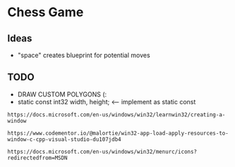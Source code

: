 # Chess Game
 
 ## Ideas
 - "space" creates blueprint for potential moves

 ## TODO
 - DRAW CUSTOM POLYGONS (:
 - static const int32 width, height; <-- implement as static const

```https://docs.microsoft.com/en-us/windows/win32/learnwin32/creating-a-window```

```https://www.codementor.io/@malortie/win32-app-load-apply-resources-to-window-c-cpp-visual-studio-du107jdb4```

```https://docs.microsoft.com/en-us/windows/win32/menurc/icons?redirectedfrom=MSDN```